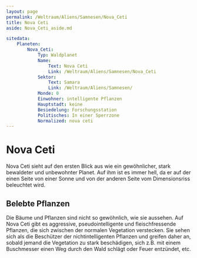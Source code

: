 ```yaml
---
layout: page
permalink: /Weltraum/Aliens/Samnesen/Nova_Ceti
title: Nova Ceti
aside: Nova_Ceti_aside.md

sitedata:
    Planeten:
        Nova_Ceti:
            Typ: Waldplanet
            Name:
                Text: Nova Ceti
                Link: /Weltraum/Aliens/Samnesen/Nova_Ceti
            Sektor:
                Text: Samara
                Link: /Weltraum/Aliens/Samnesen/
            Monde: 0
            Einwohner: intelligente Pflanzen
            Hauptstadt: keine
            Besiedelung: Forschungsstation
            Politisches: In einer Sperrzone
            Normalized: nova ceti
---
```


# Nova Ceti

Nova Ceti sieht auf den ersten Blick aus wie ein gewöhnlicher, stark bewaldeter und unbewohnter Planet. Auf ihm ist es immer hell, da er auf der einen Seite von einer Sonne und von der anderen Seite vom Dimensionsriss beleuchtet wird.

## Belebte Pflanzen

Die Bäume und Pflanzen sind nicht so gewöhnlich, wie sie aussehen. Auf Nova Ceti gibt es aggressive, pseudointelligente und fleischfressende Pflanzen, die sich zwischen der normalen Vegetation verstecken. Sie sehen sich als die Beschützer der nichtintelligenten Pflanzen und greifen daher an, sobald jemand die Vegetation zu stark beschädigen, sich z.B. mit einem Buschmesser einen Weg durch den Wald schlägt oder Feuer entzündet, etc.

